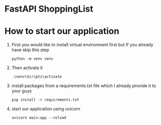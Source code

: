 # FastAPI ShoppingList






# How to start our application
1) First you would like to install virtual environment first but If you already have skip this step
    
       python -m venv venv

2) Then activate it

       .\venv\Scripts\activate

3) install packages from a requirements.txt file which I already provide it to your guys

       pip install -r requirements.txt
4) start our application using uvicorn

       uvicorn main:app --reload
